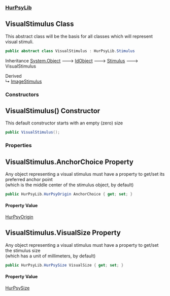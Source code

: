 ### [HurPsyLib](HurPsyLib.md 'HurPsyLib')

## VisualStimulus Class

This abstract class will be the basis for all classes which will represent visual stimuli.

```csharp
public abstract class VisualStimulus : HurPsyLib.Stimulus
```

Inheritance [System.Object](https://docs.microsoft.com/en-us/dotnet/api/System.Object 'System.Object') &#129106; [IdObject](HurPsyLib.IdObject.md 'HurPsyLib.IdObject') &#129106; [Stimulus](HurPsyLib.Stimulus.md 'HurPsyLib.Stimulus') &#129106; VisualStimulus

Derived  
&#8627; [ImageStimulus](HurPsyLib.ImageStimulus.md 'HurPsyLib.ImageStimulus')
### Constructors

<a name='HurPsyLib.VisualStimulus.VisualStimulus()'></a>

## VisualStimulus() Constructor

This default constructor starts with an empty (zero) size

```csharp
public VisualStimulus();
```
### Properties

<a name='HurPsyLib.VisualStimulus.AnchorChoice'></a>

## VisualStimulus.AnchorChoice Property

Any object representing a visual stimulus must have a property to get/set its preferred anchor point  
(which is the middle center of the stimulus object, by default)

```csharp
public HurPsyLib.HurPsyOrigin AnchorChoice { get; set; }
```

#### Property Value
[HurPsyOrigin](HurPsyLib.HurPsyOrigin.md 'HurPsyLib.HurPsyOrigin')

<a name='HurPsyLib.VisualStimulus.VisualSize'></a>

## VisualStimulus.VisualSize Property

Any object representing a visual stimulus must have a property to get/set the stimulus size  
(which has a unit of millimeters, by default)

```csharp
public HurPsyLib.HurPsySize VisualSize { get; set; }
```

#### Property Value
[HurPsySize](HurPsyLib.HurPsySize.md 'HurPsyLib.HurPsySize')